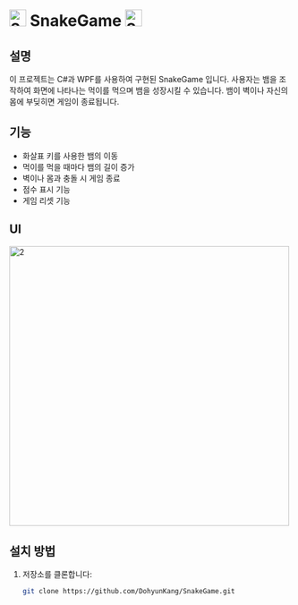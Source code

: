 # <img width="30" alt="2" src="https://github.com/user-attachments/assets/355db2f5-f028-4093-99d6-e9e52b664083"> SnakeGame <img width="30" alt="2" src="https://github.com/user-attachments/assets/5708b335-b4a3-406e-91b7-a97753a141e0">

## 설명
이 프로젝트는 C#과 WPF를 사용하여 구현된 SnakeGame 입니다. 사용자는 뱀을 조작하여 화면에 나타나는 먹이를 먹으며 뱀을 성장시킬 수 있습니다. 뱀이 벽이나 자신의 몸에 부딪히면 게임이 종료됩니다.

## 기능
- 화살표 키를 사용한 뱀의 이동
- 먹이를 먹을 때마다 뱀의 길이 증가
- 벽이나 몸과 충돌 시 게임 종료
- 점수 표시 기능
- 게임 리셋 기능

## UI
<img width="500" alt="2" src="https://github.com/user-attachments/assets/e4ce5d68-ef38-41a7-8033-e0b8fd74ab95">

## 설치 방법
1. 저장소를 클론합니다:
   ```bash
   git clone https://github.com/DohyunKang/SnakeGame.git
